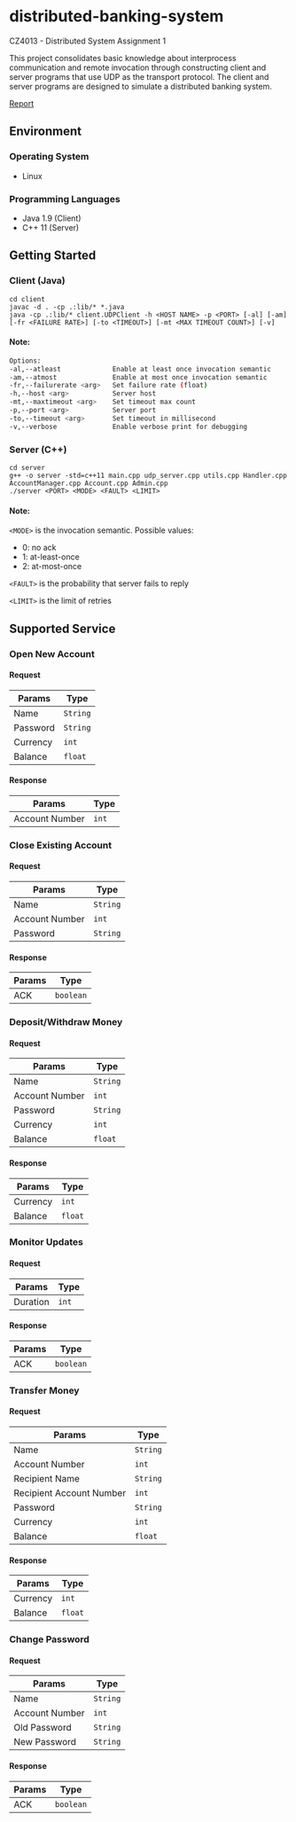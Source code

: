 # distributed-banking-system
CZ4013 - Distributed System Assignment 1

This project consolidates basic knowledge about interprocess communication and remote invocation through constructing client and server programs that use UDP as the transport protocol. The client and server programs are designed to simulate a distributed banking system.

[Report](https://github.com/cacad-ntu/distributed-banking-system-report)



## Environment


### Operating System
- Linux


### Programming Languages
- Java 1.9 (Client)
- C++ 11 (Server)



## Getting Started


### Client (Java)
```
cd client
javac -d . -cp .:lib/* *.java
java -cp .:lib/* client.UDPClient -h <HOST NAME> -p <PORT> [-al] [-am] [-fr <FAILURE RATE>] [-to <TIMEOUT>] [-mt <MAX TIMEOUT COUNT>] [-v]
```

#### Note:
```bash
Options:
-al,--atleast             Enable at least once invocation semantic
-am,--atmost              Enable at most once invocation semantic
-fr,--failurerate <arg>   Set failure rate (float)
-h,--host <arg>           Server host
-mt,--maxtimeout <arg>    Set timeout max count
-p,--port <arg>           Server port
-to,--timeout <arg>       Set timeout in millisecond
-v,--verbose              Enable verbose print for debugging
```


### Server (C++)
```
cd server
g++ -o server -std=c++11 main.cpp udp_server.cpp utils.cpp Handler.cpp AccountManager.cpp Account.cpp Admin.cpp
./server <PORT> <MODE> <FAULT> <LIMIT>
```

#### Note:

```<MODE>``` is the invocation semantic. Possible values:

- 0: no ack
- 1: at-least-once
- 2: at-most-once

```<FAULT>``` is the probability that server fails to reply

```<LIMIT>``` is the limit of retries



## Supported Service


### Open New Account

#### Request
| Params   | Type         |
| -------- | ------------ |
| Name     | ```String``` |
| Password | ```String``` |
| Currency | ```int```    |
| Balance  | ```float```  |

#### Response
| Params         | Type      |
| -------------- | --------- |
| Account Number | ```int``` |


### Close Existing Account

#### Request
| Params         | Type         |
| -------------- | ------------ |
| Name           | ```String``` |
| Account Number | ```int```    |
| Password       | ```String``` |

#### Response
| Params | Type          |
| ------ | ------------- |
| ACK    | ```boolean``` |


### Deposit/Withdraw Money

#### Request
| Params         | Type         |
| -------------- | ------------ |
| Name           | ```String``` |
| Account Number | ```int```    |
| Password       | ```String``` |
| Currency       | ```int```    |
| Balance        | ```float```  |

#### Response
| Params   | Type        |
| -------- | ----------- |
| Currency | ```int```   |
| Balance  | ```float``` |


### Monitor Updates

#### Request
| Params   | Type      |
| -------- | --------- |
| Duration | ```int``` |

#### Response
| Params | Type          |
| ------ | ------------- |
| ACK    | ```boolean``` |


### Transfer Money

#### Request
| Params                   | Type         |
| ------------------------ | ------------ |
| Name                     | ```String``` |
| Account Number           | ```int```    |
| Recipient Name           | ```String``` |
| Recipient Account Number | ```int```    |
| Password                 | ```String``` |
| Currency                 | ```int```    |
| Balance                  | ```float```  |

#### Response
| Params   | Type        |
| -------- | ----------- |
| Currency | ```int```   |
| Balance  | ```float``` |


### Change Password

#### Request
| Params         | Type         |
| -------------- | ------------ |
| Name           | ```String``` |
| Account Number | ```int```    |
| Old Password   | ```String``` |
| New Password   | ```String``` |

#### Response
| Params | Type          |
| ------ | ------------- |
| ACK    | ```boolean``` |